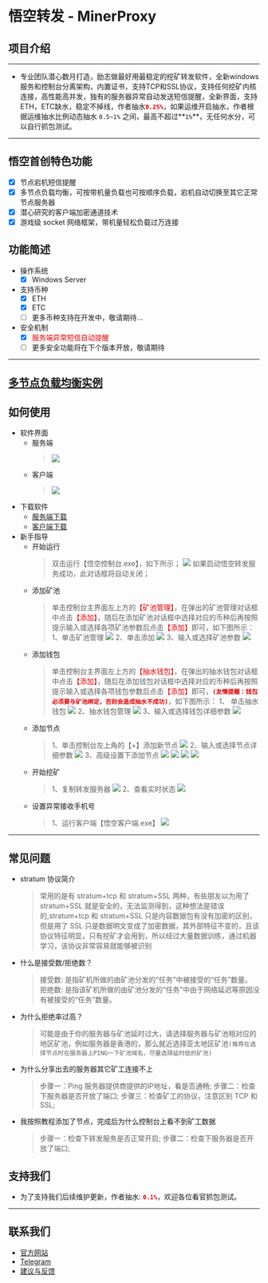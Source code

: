 # 悟空转发 - MinerProxy

## 项目介绍


-----
 * 专业团队潜心数月打造，励志做最好用最稳定的挖矿转发软件，全新windows服务和控制台分离架构，内置证书，支持TCP和SSL协议，支持任何挖矿内核连接，高性能高并发，独有的服务器异常自动发送短信提醒，全新界面，支持ETH，ETC缺水，稳定不掉线，作者抽水<font color="#dd0000">**`0.25%`**</font>，如果运维开启抽水，作者根据运维抽水比例动态抽水 `0.5~1%` 之间，最高不超过**`1%`**，无任何水分，可以自行抓包测试。

-----
## 悟空首创特色功能
   - [x] 节点宕机短信提醒
   - [x] 多节点负载均衡，可按带机量负载也可按顺序负载，宕机自动切换至其它正常节点服务器
   - [x] 潜心研究的客户端加密通道技术
   - [x] 游戏级 socket 网络框架，带机量轻松负载过万连接

## 功能简述
 * 操作系统
   - [x] Windows Server
 * 支持币种
   - [x] ETH
   - [x] ETC
   - [ ] 更多币种支持在开发中，敬请期待...
 * 安全机制
   - [x] <font color="#dd0000">服务端异常短信自动提醒</font>
   - [ ] 更多安全功能将在下个版本开放，敬请期待

------
## [多节点负载均衡实例](ClientExample.md)

## 如何使用
 * 软件界面
   * 服务端
     > ![](/img/主界面.png)
   * 客户端
     > ![](/img/客户端.png)     
 * 下载软件
   * [服务端下载](https://github.com/wukongminer/MinerProxy/releases/download/MinerProxy/server.zip)
   * [客户端下载](https://github.com/wukongminer/MinerProxy/releases/download/MinerProxy/client.zip)
 * 新手指导
   * 开始运行
     > 双击运行【悟空控制台.exe】，如下所示；
     > ![](/img/服务管理.png)
     > 如果启动悟空转发服务成功，此对话框将自动关闭；
   * 添加矿池
     > 单击控制台主界面左上方的<font color="#dd0000">【矿池管理】</font>，在弹出的矿池管理对话框中点击<font color="#dd0000">【添加】</font>，随后在添加矿池对话框中选择对应的币种后再按照提示输入或选择各项矿池参数后点击<font color="#dd0000">【添加】</font>即可，如下图所示：
     > 1、单击矿池管理
     > ![](/img/矿池管理01.png)
     > 2、单击添加
     > ![](/img/矿池管理02.png)
     > 3、输入或选择矿池参数
     > ![](/img/添加矿池.png)
   * 添加钱包
     > 单击控制台主界面左上方的<font color="#dd0000">【抽水钱包】</font>，在弹出的抽水钱包对话框中点击<font color="#dd0000">【添加】</font>，随后在添加钱包对话框中选择对应的币种后再按照提示输入或选择各项钱包参数后点击<font color="#dd0000">【添加】</font>即可，<font color="#dd0000">**`(友情提醒：钱包必须要与矿池绑定，否则会造成抽水不成功)`**</font>，如下图所示：
     > 1、 单击抽水钱包
     > ![](/img/抽水钱包.png)
     > 2、抽水钱包管理
     > ![](/img/抽水钱包01.png)
     > 3、输入或选择钱包详细参数
     > ![](/img/添加钱包02.png)
   * 添加节点
     > 1、单击控制台左上角的【+】添加新节点
     > ![](/img/添加节点01.png)
     > 2、输入或选择节点详细参数
     > ![](/img/添加节点02.png)
     > 3、高级设置下添加节点
     > ![](/img/高级添加节点01.png)
     > ![](/img/高级添加节点02.png)
     > ![](/img/高级添加节点03.png)
     > ![](/img/高级添加节点04.png)
   * 开始挖矿
     > 1、复制转发服务器
     > ![](/img/开始挖矿01.png)
     > 2、查看实时状态
     > ![](/img/查看矿工数据.png)
   * 设置异常接收手机号
     > 1、运行客户端【悟空客户端.exe】
     > ![](/img/客户端01.png)

-------

## 常见问题
   * stratum 协议简介
     > 常用的是有 stratum+tcp 和 stratum+SSL 两种，有些朋友以为用了 stratum+SSL 就是安全的，无法监测得到，这种想法是错误的,stratum+tcp 和 stratum+SSL 只是内容数据包有没有加密的区别，但是用了 SSL 只是数据明文变成了加密数据，其外部特征不变的，且该协议特征明显，只有挖矿才会用到，所以经过大量数据训练，通过机器学习，该协议非常容易就能够被识别
   * 什么是接受数/拒绝数？
     > 接受数: 是指矿机所做的由矿池分发的“任务”中被接受的“任务”数量。
     > 拒绝数: 是指该矿机所做的由矿池分发的“任务”中由于网络延迟等原因没有被接受的“任务”数量。
   * 为什么拒绝率过高？
     > 可能是由于你的服务器与矿池延时过大，请选择服务器与矿池相对应的地区矿池，例如服务器是香港的，那么就近选择亚太地区矿池`(推荐在选择节点时在服务器上PING一下矿池域名，尽量选择延时低的矿池)`
   * 为什么分享出去的服务器其它矿工连接不上
     > 步骤一：Ping 服务器提供商提供的IP地址，看是否通畅;
     > 步骤二：检查下服务器是否开放了端口;
     > 步骤三：检查矿工的协议，注意区别 TCP 和 SSL;
   * 我按照教程添加了节点，完成后为什么控制台上看不到矿工数据
     > 步骤一：检查下转发服务是否正常开启;
     > 步骤二：检查下服务器是否开放了端口;

## 支持我们
  * 为了支持我们后续维护更新，作者抽水: <font color="#dd0000">**`0.1%`**</font>，欢迎各位看官抓包测试。

-------

## 联系我们
 * [官方网站](http://www.wukongzhuanfa.com)
 * [Telegram](https://t.me/wukongminer)
 * [建议与反馈](https://github.com/wukongminer/MinerProxy/issues)
